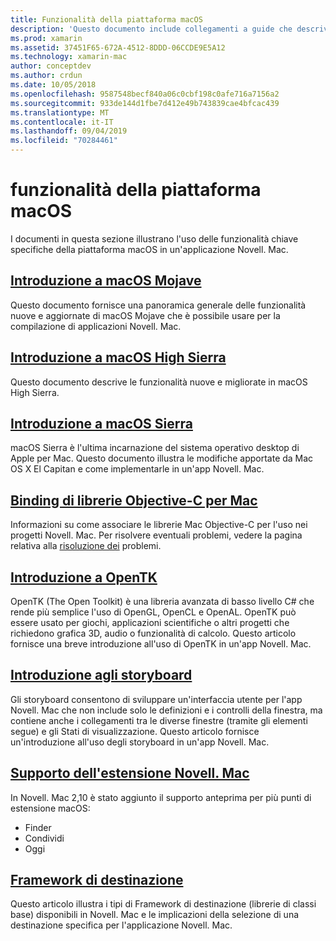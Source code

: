 ```yaml
---
title: Funzionalità della piattaforma macOS
description: 'Questo documento include collegamenti a guide che descrivono le principali funzionalità della piattaforma macOS e Novell. Mac: OpenTK, storyboard, estensioni e altro ancora.'
ms.prod: xamarin
ms.assetid: 37451F65-672A-4512-8DDD-06CCDE9E5A12
ms.technology: xamarin-mac
author: conceptdev
ms.author: crdun
ms.date: 10/05/2018
ms.openlocfilehash: 9587548becf840a06c0cbf198c0afe716a7156a2
ms.sourcegitcommit: 933de144d1fbe7d412e49b743839cae4bfcac439
ms.translationtype: MT
ms.contentlocale: it-IT
ms.lasthandoff: 09/04/2019
ms.locfileid: "70284461"
---
```

# <a name="macos-platform-features"></a>funzionalità della piattaforma macOS

I documenti in questa sezione illustrano l'uso delle funzionalità chiave specifiche della piattaforma macOS in un'applicazione Novell. Mac.

## <a name="introduction-to-macos-mojavemacplatformintroduction-to-macos-mojaveindexmd"></a>[Introduzione a macOS Mojave](~/mac/platform/introduction-to-macos-mojave/index.md)

Questo documento fornisce una panoramica generale delle funzionalità nuove e aggiornate di macOS Mojave che è possibile usare per la compilazione di applicazioni Novell. Mac.

## <a name="introduction-to-macos-high-sierramacplatformintroduction-to-macos-high-sierraindexmd"></a>[Introduzione a macOS High Sierra](~/mac/platform/introduction-to-macos-high-sierra/index.md)

Questo documento descrive le funzionalità nuove e migliorate in macOS High Sierra.

## <a name="introduction-to-macos-sierramacplatformintroduction-to-macos-sierraindexmd"></a>[Introduzione a macOS Sierra](~/mac/platform/introduction-to-macos-sierra/index.md)

macOS Sierra è l'ultima incarnazione del sistema operativo desktop di Apple per Mac. Questo documento illustra le modifiche apportate da Mac OS X El Capitan e come implementarle in un'app Novell. Mac.

## <a name="binding-objective-c-libraries-for-macbindingmd"></a>[Binding di librerie Objective-C per Mac](binding.md)

Informazioni su come associare le librerie Mac Objective-C per l'uso nei progetti Novell. Mac.
Per risolvere eventuali problemi, vedere la pagina relativa alla [risoluzione dei](~/cross-platform/macios/binding/troubleshooting.md) problemi.

## <a name="introduction-to-opentkmacplatformopentkmd"></a>[Introduzione a OpenTK](~/mac/platform/opentk.md)

OpenTK (The Open Toolkit) è una libreria avanzata di basso livello C# che rende più semplice l'uso di OpenGL, OpenCL e OpenAL. OpenTK può essere usato per giochi, applicazioni scientifiche o altri progetti che richiedono grafica 3D, audio o funzionalità di calcolo. Questo articolo fornisce una breve introduzione all'uso di OpenTK in un'app Novell. Mac.

## <a name="introduction-to-storyboardsmacplatformstoryboardsindexmd"></a>[Introduzione agli storyboard](~/mac/platform/storyboards/index.md)

Gli storyboard consentono di sviluppare un'interfaccia utente per l'app Novell. Mac che non include solo le definizioni e i controlli della finestra, ma contiene anche i collegamenti tra le diverse finestre (tramite gli elementi segue) e gli Stati di visualizzazione. Questo articolo fornisce un'introduzione all'uso degli storyboard in un'app Novell. Mac.

## <a name="xamarinmac-extension-supportmacplatformextensionsmd"></a>[Supporto dell'estensione Novell. Mac](~/mac/platform/extensions.md)

In Novell. Mac 2,10 è stato aggiunto il supporto anteprima per più punti di estensione macOS:

- Finder
- Condividi
- Oggi

## <a name="target-frameworksmacplatformtarget-frameworkmd"></a>[Framework di destinazione](~/mac/platform/target-framework.md)

Questo articolo illustra i tipi di Framework di destinazione (librerie di classi base) disponibili in Novell. Mac e le implicazioni della selezione di una destinazione specifica per l'applicazione Novell. Mac.

